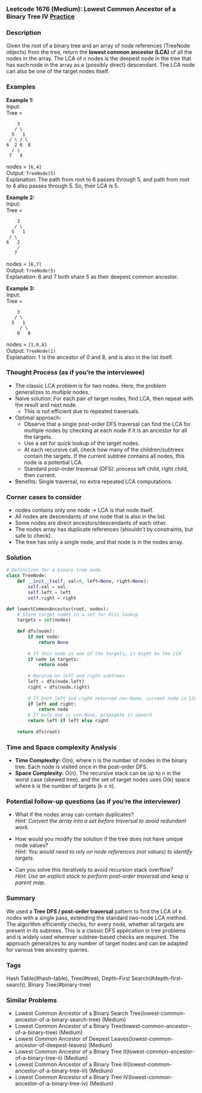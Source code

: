 ### Leetcode 1676 (Medium): Lowest Common Ancestor of a Binary Tree IV [Practice](https://leetcode.com/problems/lowest-common-ancestor-of-a-binary-tree-iv)

### Description  
Given the root of a binary tree and an array of node references (TreeNode objects) from the tree, return the **lowest common ancestor (LCA)** of all the nodes in the array. The LCA of n nodes is the deepest node in the tree that has each node in the array as a (possibly direct) descendant. The LCA node can also be one of the target nodes itself.

### Examples  

**Example 1:**  
Input:  
Tree =  
```
    3
   / \
  5   1
 / \ / \
6  2 0  8
  / \
 7   4
```
nodes = `[6,4]`  
Output: `TreeNode(5)`  
Explanation: The path from root to 6 passes through 5, and path from root to 4 also passes through 5. So, their LCA is 5.

**Example 2:**  
Input:  
Tree =  
```
    3
   / \
  5   1
 / \
6   2
    /
   7
```
nodes = `[6,7]`  
Output: `TreeNode(5)`  
Explanation: 6 and 7 both share 5 as their deepest common ancestor.

**Example 3:**  
Input:  
Tree =  
```
    3
   / \
  5   1
     / \
    0   8
```
nodes = `[1,0,8]`  
Output: `TreeNode(1)`  
Explanation: 1 is the ancestor of 0 and 8, and is also in the list itself.

### Thought Process (as if you’re the interviewee)  
- The classic LCA problem is for two nodes. Here, the problem generalizes to *multiple* nodes.  
- Naive solution: For each pair of target nodes, find LCA, then repeat with the result and next node.  
  - This is not efficient due to repeated traversals.
- Optimal approach:  
  - Observe that a single post-order DFS traversal can find the LCA for multiple nodes by checking at each node if it is an ancestor for all the targets.
  - Use a set for quick lookup of the target nodes.
  - At each recursive call, check how many of the children/subtrees contain the targets. If the current subtree contains all nodes, this node is a potential LCA.
  - Standard post-order traversal (DFS): process left child, right child, then current.
- Benefits: Single traversal, no extra repeated LCA computations.

### Corner cases to consider  
- nodes contains only one node → LCA is that node itself.
- All nodes are descendants of one node that is also in the list.
- Some nodes are direct ancestors/descendants of each other.
- The nodes array has duplicate references (shouldn't by constraints, but safe to check).
- The tree has only a single node, and that node is in the nodes array.

### Solution

```python
# Definition for a binary tree node.
class TreeNode:
    def __init__(self, val=0, left=None, right=None):
        self.val = val
        self.left = left
        self.right = right

def lowestCommonAncestor(root, nodes):
    # Store target nodes in a set for O(1) lookup
    targets = set(nodes)
    
    def dfs(node):
        if not node:
            return None
        
        # If this node is one of the targets, it might be the LCA
        if node in targets:
            return node
        
        # Recurse on left and right subtrees
        left = dfs(node.left)
        right = dfs(node.right)
        
        # If both left and right returned non-None, current node is LCA
        if left and right:
            return node
        # If only one is non-None, propagate it upward
        return left if left else right
    
    return dfs(root)
```

### Time and Space complexity Analysis  

- **Time Complexity:** O(n), where n is the number of nodes in the binary tree. Each node is visited once in the post-order DFS.
- **Space Complexity:** O(n). The recursive stack can be up to n in the worst case (skewed tree), and the set of target nodes uses O(k) space where k is the number of targets (k ≤ n).

### Potential follow-up questions (as if you’re the interviewer)  

- What if the nodes array can contain duplicates?  
  *Hint: Convert the array into a set before traversal to avoid redundant work.*

- How would you modify the solution if the tree does not have unique node values?  
  *Hint: You would need to rely on node references (not values) to identify targets.*

- Can you solve this iteratively to avoid recursion stack overflow?  
  *Hint: Use an explicit stack to perform post-order traversal and keep a parent map.*

### Summary
We used a **Tree DFS / post-order traversal** pattern to find the LCA of k nodes with a single pass, extending the standard two-node LCA method. The algorithm efficiently checks, for every node, whether all targets are present in its subtrees. This is a classic DFS application in tree problems and is widely used wherever subtree-based checks are required. The approach generalizes to any number of target nodes and can be adapted for various tree ancestry queries.

### Tags
Hash Table(#hash-table), Tree(#tree), Depth-First Search(#depth-first-search), Binary Tree(#binary-tree)

### Similar Problems
- Lowest Common Ancestor of a Binary Search Tree(lowest-common-ancestor-of-a-binary-search-tree) (Medium)
- Lowest Common Ancestor of a Binary Tree(lowest-common-ancestor-of-a-binary-tree) (Medium)
- Lowest Common Ancestor of Deepest Leaves(lowest-common-ancestor-of-deepest-leaves) (Medium)
- Lowest Common Ancestor of a Binary Tree II(lowest-common-ancestor-of-a-binary-tree-ii) (Medium)
- Lowest Common Ancestor of a Binary Tree III(lowest-common-ancestor-of-a-binary-tree-iii) (Medium)
- Lowest Common Ancestor of a Binary Tree IV(lowest-common-ancestor-of-a-binary-tree-iv) (Medium)